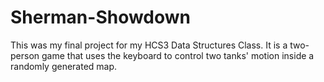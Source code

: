 # Sherman-Showdown
This was my final project for my HCS3 Data Structures Class. It is a two-person game that uses the keyboard to control two tanks' motion inside a randomly generated map.
